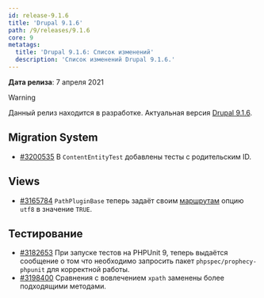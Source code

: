 ```yaml
---
id: release-9.1.6
title: 'Drupal 9.1.6'
path: /9/releases/9.1.6
core: 9
metatags:
  title: 'Drupal 9.1.6: Список изменений'
  description: 'Список изменений Drupal 9.1.6.'
---
```


**Дата релиза**: 7 апреля 2021

> [!WARNING]
> Данный релиз находится в разработке. Актуальная версия [Drupal 9.1.6](release-9.1.6.md).

## Migration System

- [#3200535](https://www.drupal.org/project/drupal/issues/3200535) В `ContentEntityTest` добавлены тесты с родительским ID.

## Views

- [#3165784](https://www.drupal.org/project/drupal/issues/3165784) `PathPluginBase` теперь задаёт своим [маршрутам](../routing/routing.md) опцию `utf8` в значение `TRUE`.

## Тестирование

- [#3182653](https://www.drupal.org/project/drupal/issues/3182653) При запуске тестов на PHPUnit 9, теперь выдаётся сообщение о том что необходимо запросить пакет `phpspec/prophecy-phpunit` для корректной работы.
- [#3198400](https://www.drupal.org/project/drupal/issues/3198400) Сравнения с вовлечением `xpath` заменены более подходящими методами.
